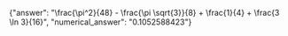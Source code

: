 {"answer": "\frac{\pi^2}{48} - \frac{\pi \sqrt{3}}{8} + \frac{1}{4} + \frac{3 \\ln 3}{16}", "numerical_answer": "0.1052588423"}